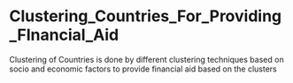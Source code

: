 # Clustering_Countries_For_Providing_FInancial_Aid
Clustering of Countries is done by different clustering techniques based on socio and economic factors to provide financial aid based on the clusters
